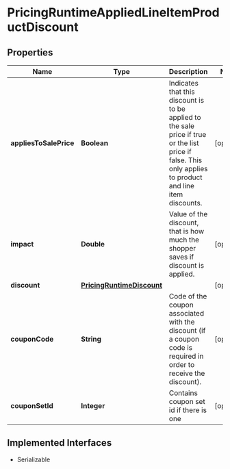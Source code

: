 

# PricingRuntimeAppliedLineItemProductDiscount


## Properties

| Name | Type | Description | Notes |
|------------ | ------------- | ------------- | -------------|
|**appliesToSalePrice** | **Boolean** | Indicates that this discount is to be applied to the sale price if true or the list price if false.  This only applies to product and line item discounts. |  [optional] |
|**impact** | **Double** | Value of the discount, that is how much the shopper saves if discount is applied. |  [optional] |
|**discount** | [**PricingRuntimeDiscount**](PricingRuntimeDiscount.md) |  |  [optional] |
|**couponCode** | **String** | Code of the coupon associated with the discount (if a coupon code is required in order to receive the discount). |  [optional] |
|**couponSetId** | **Integer** | Contains coupon set id if there is one |  [optional] |


## Implemented Interfaces

* Serializable


